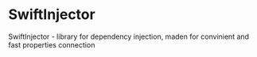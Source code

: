 # SwiftInjector
SwiftInjector - library for dependency injection, maden for convinient and fast properties connection
